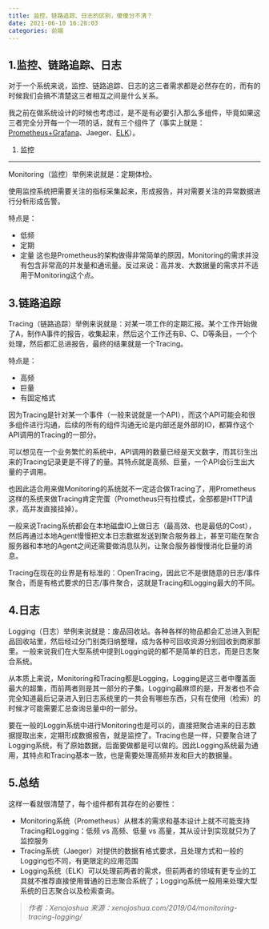 ```yaml
---
title: 监控、链路追踪、日志的区别，傻傻分不清？
date: 2021-06-10 16:28:03
categories: 前端
---
```

## 1.监控、链路追踪、日志

对于一个系统来说，监控、链路追踪、日志的这三者需求都是必然存在的，而有的时候我们会搞不清楚这三者相互之间是什么关系。

我之前在做系统设计的时候也考虑过，是不是有必要引入那么多组件，毕竟如果这三者完全分开每一个一项的话，就有三个组件了（事实上就是：[Prometheus+Grafana](http://mp.weixin.qq.com/s?__biz=MzI0MDQ4MTM5NQ==&mid=2247490351&idx=1&sn=8e96185716e58ec3e37918e7c99ac23e&chksm=e91b7e33de6cf7259c5a32cc21e411d2c6963084cf2c3b21b61ee06794248d693c9ec44b487b&scene=21#wechat_redirect)、Jaeger、[ELK](http://mp.weixin.qq.com/s?__biz=MzI0MDQ4MTM5NQ==&mid=2247491009&idx=1&sn=139d63a902944cd41887a21a2e9bb1b2&chksm=e91b78ddde6cf1cb7ea6b7b2ed1b04479f47903e52c006bf584f41085d8bfdbcfed32073283b&scene=21#wechat_redirect)）。

1.  监控

* * *

Monitoring（监控）举例来说就是：定期体检。

使用监控系统把需要关注的指标采集起来，形成报告，并对需要关注的异常数据进行分析形成告警。

特点是：

*   低频
*   定期
*   定量 这也是Prometheus的架构做得非常简单的原因，Monitoring的需求并没有包含非常高的并发量和通讯量。反过来说：高并发、大数据量的需求并不适用于Monitoring这个点。

## 3.链路追踪

Tracing（链路追踪）举例来说就是：对某一项工作的定期汇报。某个工作开始做了A，制作A事件的报告，收集起来，然后这个工作还有B、C、D等条目，一个个处理，然后都汇总进报告，最终的结果就是一个Tracing。

特点是：

*   高频
*   巨量
*   有固定格式

因为Tracing是针对某一个事件（一般来说就是一个API），而这个API可能会和很多组件进行沟通，后续的所有的组件沟通无论是内部还是外部的IO，都算作这个API调用的Tracing的一部分。

可以想见在一个业务繁忙的系统中，API调用的数量已经是天文数字，而其衍生出来的Tracing记录更是不得了的量。其特点就是高频、巨量，一个API会衍生出大量的子调用。

也因此适合用来做Monitoring的系统就不一定适合做Tracing了，用Prometheus这样的系统来做Tracing肯定完蛋（Prometheus只有拉模式，全部都是HTTP请求，高并发直接挂掉）。

一般来说Tracing系统都会在本地磁盘IO上做日志（最高效、也是最低的Cost），然后再通过本地Agent慢慢把文本日志数据发送到聚合服务器上，甚至可能在聚合服务器和本地的Agent之间还需要做消息队列，让聚合服务器慢慢消化巨量的消息。

Tracing在现在的业界是有标准的：OpenTracing，因此它不是很随意的日志/事件聚合，而是有格式要求的日志/事件聚合，这就是Tracing和Logging最大的不同。

## 4.日志

Logging（日志）举例来说就是：废品回收站。各种各样的物品都会汇总进入到配品回收站里，然后经过分门别类归纳整理，成为各种可回收资源分别回收到商家那里。一般来说我们在大型系统中提到Logging说的都不是简单的日志，而是日志聚合系统。

从本质上来说，Monitoring和Tracing都是Logging，Logging是这三者中覆盖面最大的超集，而前两者则是其一部分的子集。Logging最麻烦的是，开发者也不会完全知道最后记录进入到日志系统里的一共会有哪些东西，只有在使用（检索）的时候才可能需要汇总查询总量中的一部分。

要在一般的Loggin系统中进行Monitoring也是可以的，直接把聚合进来的日志数据提取出来，定期形成数据报告，就是监控了。Tracing也是一样，只要聚合进了Logging系统，有了原始数据，后面要做都是可以做的。因此Logging系统最为通用，其特点和Tracing基本一致，也是需要处理高频并发和巨大的数据量。

## 5.总结

这样一看就很清楚了，每个组件都有其存在的必要性：

*   Monitoring系统（Prometheus）从根本的需求和基本设计上就不可能支持Tracing和Logging：低频 vs 高频、低量 vs 高量，其从设计到实现就只为了监控服务
*   Tracing系统（Jaeger）对提供的数据有格式要求，且处理方式和一般的Logging也不同，有更限定的应用范围
*   Logging系统（ELK）可以处理前两者的需求，但前两者的领域有更专业的工具就不推荐直接使用普通的日志聚合系统了；Logging系统一般用来处理大型系统的日志聚合以及检索查询。

> *作者：Xenojoshua*
> *来源：xenojoshua.com/2019/04/monitoring-tracing-logging/*
